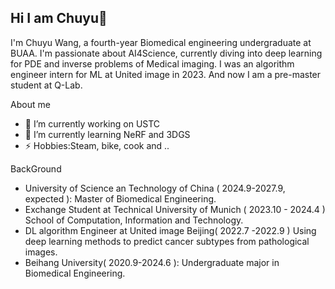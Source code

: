 ## Hi I am Chuyu👋

I'm Chuyu Wang, a fourth-year Biomedical engineering undergraduate at BUAA. I'm passionate about AI4Science, currently diving into deep learning for PDE and inverse problems of Medical imaging. I was an algorithm engineer intern for ML at United image in 2023. And now I am a pre-master student at Q-Lab.

About me
- 🔭 I’m currently working on USTC
- 🌱 I’m currently learning NeRF and 3DGS
- ⚡ Hobbies:Steam, bike, cook and ..

BackGround
- University of Science an Technology of China ( 2024.9-2027.9, expected ): Master of Biomedical Engineering.
- Exchange Student at Technical University of Munich ( 2023.10 - 2024.4 ) School of Computation, Information and Technology.
- DL algorithm Engineer at United image Beijing( 2022.7 -2022.9 ) Using deep learning methods to predict cancer subtypes from pathological images.
- Beihang University( 2020.9-2024.6 ): Undergraduate major in Biomedical Engineering.

